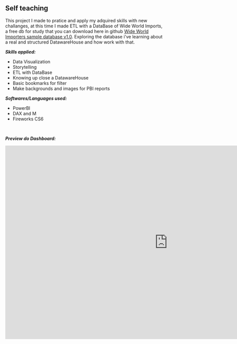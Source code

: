 ## Self teaching

This project I made to pratice and apply my adquired skills with new challanges, at this time I made ETL with a DataBase of Wide World Imports, a free db for study that you can download here in github [Wide World Importers sample database v1.0](https://github.com/Microsoft/sql-server-samples/releases/tag/wide-world-importers-v1.0). Exploring the database i've learning about a real and structured DatawareHouse and how work with that.

***Skills applied:***
- Data Visualization
- Storytelling
- ETL with DataBase
- Knowing up close a DatawareHouse 
- Basic bookmarks for filter
- Make backgrounds and images for PBI reports

***Softwares/Languages used:***
- PowerBI
- DAX and M
- Fireworks CS6

<br>

***Preview do Dashboard:***
<html><body><iframe width="1024" height="612" src="https://app.powerbi.com/view?r=eyJrIjoiNDA2NGM3YjgtMDM1ZS00Nzk4LWEzM2MtYzI5NTM4NTFiNjIyIiwidCI6ImQzMjE5YmM2LTNiYzMtNDU4Zi1iOTUwLTY1YjkzM2E0NWQ5NiJ9" frameborder="0" allowFullScreen="true"></iframe></body></html>

